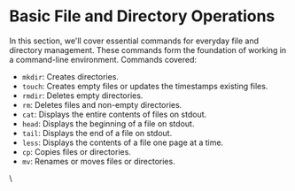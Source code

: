 # Basic File and Directory Operations

In this section, we'll cover essential commands for everyday file and directory management. These commands form the foundation of working in a command-line environment. Commands covered:

* `mkdir`: Creates directories.
* `touch`: Creates empty files or updates the timestamps existing files.
* `rmdir`: Deletes empty directories.
* `rm`: Deletes files and non-empty directories.
* `cat`: Displays the entire contents of files on stdout.
* `head`: Displays the beginning of a file on stdout.
* `tail`: Displays the end of a file on stdout.
* `less`: Displays the contents of a file one page at a time.
* `cp`: Copies files or directories.
* `mv`: Renames or moves files or directories.

\
